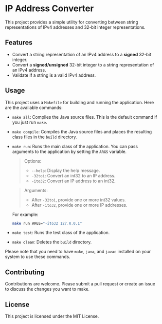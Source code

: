# IP Address Converter

This project provides a simple utility for converting between string representations of IPv4 addresses and 32-bit integer representations.

## Features

- Convert a string representation of an IPv4 address to a **signed** 32-bit integer.
- Convert a **signed/unsigned** 32-bit integer to a string representation of an IPv4 address.
- Validate if a string is a valid IPv4 address.

## Usage

This project uses a `Makefile` for building and running the application. Here are the available commands:

- `make all`: Compiles the Java source files. This is the default command if you just run `make`.

- `make compile`: Compiles the Java source files and places the resulting class files in the `build` directory.

- `make run`: Runs the main class of the application. You can pass arguments to the application by setting the `ARGS` variable.
  > Options:
  > - `--help`: Display the help message.
  > - `-32toi`: Convert an int32 to an IP address.
  > - `-ito32`: Convert an IP address to an int32.

  > Arguments:
  > - After `-32toi`, provide one or more int32 values.
  > - After `-ito32`, provide one or more IP addresses.

  For example:
  ```bash
  make run ARGS="-ito32 127.0.0.1"
  ```  

- `make test`: Runs the test class of the application.

- `make clean`: Deletes the `build` directory.

Please note that you need to have `make`, `java`, and `javac` installed on your system to use these commands.

## Contributing

Contributions are welcome. Please submit a pull request or create an issue to discuss the changes you want to make.

## License

This project is licensed under the MIT License.

